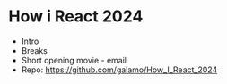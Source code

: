 # How i React 2024

- Intro
- Breaks
- Short opening movie - email
- Repo: https://github.com/galamo/How_I_React_2024
